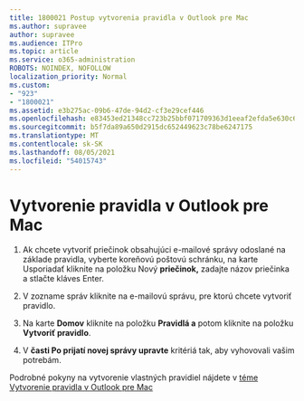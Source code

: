 ```yaml
---
title: 1800021 Postup vytvorenia pravidla v Outlook pre Mac
ms.author: supravee
author: supravee
ms.audience: ITPro
ms.topic: article
ms.service: o365-administration
ROBOTS: NOINDEX, NOFOLLOW
localization_priority: Normal
ms.custom:
- "923"
- "1800021"
ms.assetid: e3b275ac-09b6-47de-94d2-cf3e29cef446
ms.openlocfilehash: e83453ed21348cc723b25bbf071709363d1eeaf2efda5e630c6431f62d348037
ms.sourcegitcommit: b5f7da89a650d2915dc652449623c78be6247175
ms.translationtype: MT
ms.contentlocale: sk-SK
ms.lasthandoff: 08/05/2021
ms.locfileid: "54015743"
---
```

# <a name="how-to-create-a-rule-in-outlook-for-mac"></a>Vytvorenie pravidla v Outlook pre Mac

1. Ak chcete vytvoriť priečinok obsahujúci e-mailové správy odoslané na základe  pravidla, vyberte koreňovú poštovú schránku, na karte Usporiadať kliknite na položku Nový **priečinok,** zadajte názov priečinka a stlačte kláves Enter.

2. V zozname správ kliknite na e-mailovú správu, pre ktorú chcete vytvoriť pravidlo.

3. Na karte **Domov** kliknite na položku **Pravidlá a** potom kliknite na položku **Vytvoriť pravidlo**.

4. V **časti Po prijatí novej správy upravte** kritériá tak, aby vyhovovali vašim potrebám. 

Podrobné pokyny na vytvorenie vlastných pravidiel nájdete v [téme Vytvorenie pravidla v Outlook pre Mac](https://aka.ms/AA1uy0v)
  